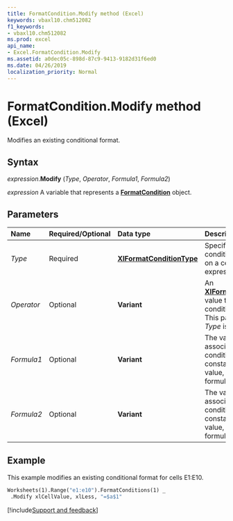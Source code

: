```yaml
---
title: FormatCondition.Modify method (Excel)
keywords: vbaxl10.chm512082
f1_keywords:
- vbaxl10.chm512082
ms.prod: excel
api_name:
- Excel.FormatCondition.Modify
ms.assetid: a0dec05c-898d-87c9-9413-9182d31f6ed0
ms.date: 04/26/2019
localization_priority: Normal
---
```



# FormatCondition.Modify method (Excel)

Modifies an existing conditional format.


## Syntax

_expression_.**Modify** (_Type_, _Operator_, _Formula1_, _Formula2_)

_expression_ A variable that represents a **[FormatCondition](Excel.FormatCondition.md)** object.


## Parameters

|Name|Required/Optional|Data type|Description|
|:-----|:-----|:-----|:-----|
| _Type_|Required| **[XlFormatConditionType](Excel.XlFormatConditionType.md)**|Specifies whether the conditional format is based on a cell value or an expression.|
| _Operator_|Optional| **Variant**|An **[XlFormatConditionOperator](Excel.XlFormatConditionOperator.md)** value that represents the conditional format operator. This parameter is ignored if _Type_ is set to **xlExpression**.|
| _Formula1_|Optional| **Variant**|The value or expression associated with the conditional format. Can be a constant value, a string value, a cell reference, or a formula.|
| _Formula2_|Optional| **Variant**|The value or expression associated with the conditional format. Can be a constant value, a string value, a cell reference, or a formula.|

## Example

This example modifies an existing conditional format for cells E1:E10.

```vb
Worksheets(1).Range("e1:e10").FormatConditions(1) _ 
 .Modify xlCellValue, xlLess, "=$a$1"
```



[!include[Support and feedback](~/includes/feedback-boilerplate.md)]
